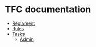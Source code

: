 # TFC documentation
* [Reglament](/reglament)
* [Rules](/rules)
* [Tasks](/tasks)
  * [Admin](/tasks/admin)
